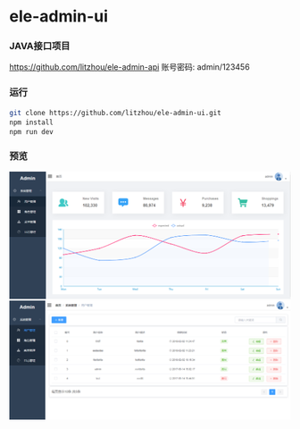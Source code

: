 # ele-admin-ui
### JAVA接口项目
https://github.com/litzhou/ele-admin-api
账号密码: admin/123456
### 运行
``` bash
git clone https://github.com/litzhou/ele-admin-ui.git
npm install
npm run dev
```
### 预览
![image](https://github.com/litzhou/ele-admin-ui/blob/master/imgs/f0.png)
![image](https://github.com/litzhou/ele-admin-ui/blob/master/imgs/f1.png)

